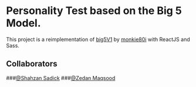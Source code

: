 # Personality Test based on the Big 5 Model.
This project is a reimplementation of [big5V1](https://github.com/monkie80i/big5V1) by [monkie80i](https://github.com/monkie80i) with ReactJS and Sass.

## Collaborators

###[@Shahzan Sadick](https://github.com/monkie80i)
###[@Zedan Maqsood](https://github.com/zedanmaqsood)
